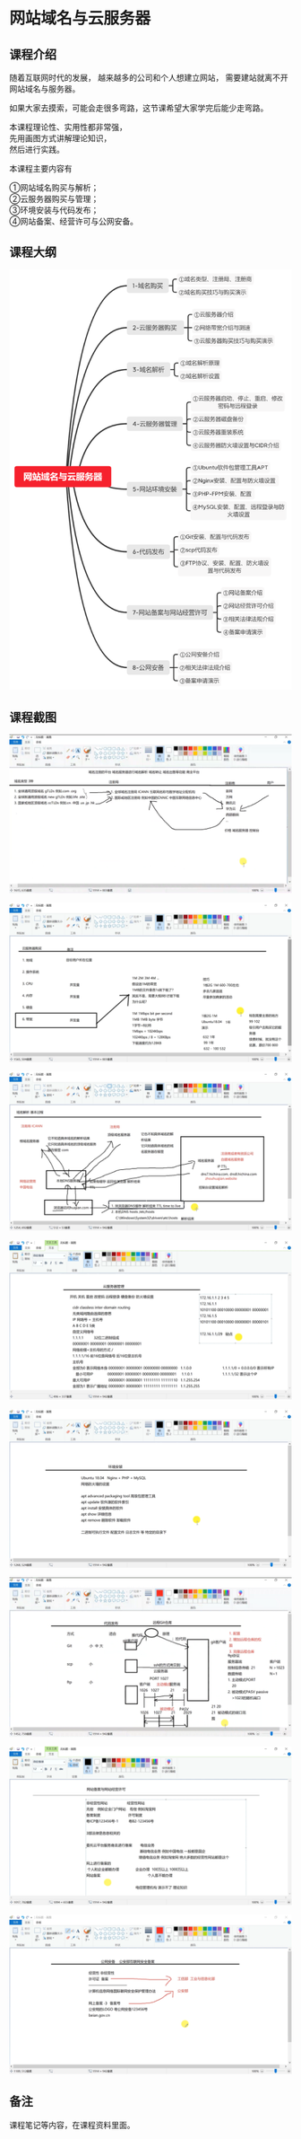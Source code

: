 网站域名与云服务器
================

课程介绍
-------

随着互联网时代的发展，
越来越多的公司和个人想建立网站，
需要建站就离不开网站域名与服务器。  

如果大家去摸索，可能会走很多弯路，这节课希望大家学完后能少走弯路。  

本课程理论性、实用性都非常强，  
先用画图方式讲解理论知识，  
然后进行实践。

本课程主要内容有  

①网站域名购买与解析；  
②云服务器购买与管理；  
③环境安装与代码发布；  
④网站备案、经营许可与公网安备。  

课程大纲
-------

![课程大纲](课程大纲.png)

课程截图
-------

![课程截图-01](课程截图/课程截图-01.png)

![课程截图-02](课程截图/课程截图-02.png)

![课程截图-03](课程截图/课程截图-03.png)

![课程截图-04](课程截图/课程截图-04.png)

![课程截图-05](课程截图/课程截图-05.png)

![课程截图-06](课程截图/课程截图-06.png)

![课程截图-07](课程截图/课程截图-07.png)

![课程截图-08](课程截图/课程截图-08.png)

备注
---

课程笔记等内容，在课程资料里面。
